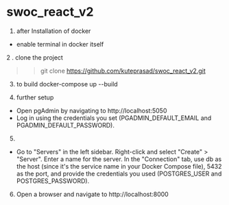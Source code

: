# swoc_react_v2

1. after Installation of docker
 - enable terminal in docker itself

2 . clone the project 
>> git clone https://github.com/kuteprasad/swoc_react_v2.git

3. to build 
docker-compose up --build

4. further setup
- Open pgAdmin by navigating to http://localhost:5050
- Log in using the credentials you set (PGADMIN_DEFAULT_EMAIL and PGADMIN_DEFAULT_PASSWORD).

5. 
- Go to "Servers" in the left sidebar.
Right-click and select "Create" > "Server".
Enter a name for the server.
In the "Connection" tab, use db as the host (since it's the service name in your Docker Compose file), 5432 as the port, and provide the credentials you used (POSTGRES_USER and POSTGRES_PASSWORD).

6. Open a browser and navigate to http://localhost:8000

